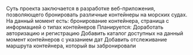 Суть проекта заключается в разработке веб-приложения, позволяющего бронировать различные контейнеры на морских судах. 
На данный момент есть: бронирование контейнера, страница с информацией о типах контейнеров
Планируется:
Доработать авторизацию и регистрацию
Добавить каталог доступных на данный момент контейнеров с указанием дат
Добавить отслеживание маршрута контейнера, который вы забронировали
